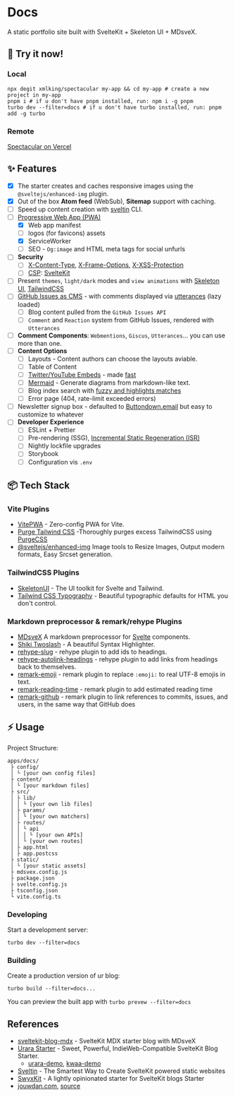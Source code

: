 # Docs

A static portfolio site built with SvelteKit + Skeleton UI + MDsveX.

## 🎉 Try it now!

### Local

```shell
npx degit xmlking/spectacular my-app && cd my-app # create a new project in my-app
pnpm i # if u don't have pnpm installed, run: npm i -g pnpm
turbo dev --filter=docs # if u don't have turbo installed, run: pnpm add -g turbo
```

### Remote

[Spectacular on Vercel](https://spectacular-docs.vercel.app/)

## ✨ Features

- [x] The starter creates and caches responsive images using the `@sveltejs/enhanced-img` plugin.
- [x] Out of the box **Atom feed** (WebSub), **Sitemap** support with caching.
- [ ] Speed up content creation with [sveltin](https://docs.sveltin.io/) CLI.
- [ ] [Progressive Web App (PWA)](https://rodneylab.com/sveltekit-pwa/)
  - [x] Web app manifest
  - [ ] logos (for favicons) assets
  - [x] ServiceWorker
  - [ ] SEO - `Og:image` and HTML meta tags for social unfurls
- [ ] **Security**
  - [ ] [X-Content-Type](https://developer.mozilla.org/en-US/docs/Web/HTTP/Headers/X-Content-Type-Options), [X-Frame-Options](https://developer.mozilla.org/en-US/docs/Web/HTTP/Headers/X-Frame-Options), [X-XSS-Protection](https://developer.mozilla.org/en-US/docs/Web/HTTP/Headers/X-XSS-Protection)
  - [ ] [CSP](https://developer.mozilla.org/en-US/docs/Web/HTTP/CSP): [SvelteKit](https://kit.svelte.dev/docs/configuration#csp)
- [ ] Present `themes`, `light/dark` modes and `view animations` with [Skeleton UI](https://www.skeleton.dev/), [TailwindCSS](https://tailwindcss.com/)
- [ ] [GitHub Issues as CMS](https://github.com/sw-yx/swyxkit/issues/10) - with comments displayed via [utterances](https://utteranc.es/) (lazy loaded)
  - [ ] Blog content pulled from the `GitHub Issues API`
  - [ ] `Comment` and `Reaction` system from GitHub Issues, rendered with `Utterances`
- [ ] **Comment Components**: `Webmentions`, `Giscus`, `Utterances`... you can use more than one.
- [ ] **Content Options**
  - [ ] Layouts - Content authors can choose the layouts aviable.
  - [ ] Table of Content
  - [ ] [Twitter/YouTube Embeds](https://swyxkit.netlify.app/supporting-youtube-and-twitter-embeds) - made [fast](https://swyxkit.netlify.app/faster-youtube-embeds)
  - [ ] [Mermaid](https://github.com/mermaid-js/mermaid) - Generate diagrams from markdown-like text.
  - [ ] Blog index search with [fuzzy and highlights matches](https://swyxkit.netlify.app/ufuzzy-search)
  - [ ] Error page (404, rate-limit exceeded errors)
- [ ] Newsletter signup box - defaulted to [Buttondown.email](https://buttondown.email/) but easy to customize to whatever
- [ ] **Developer Experience**
  - [ ] ESLint + Prettier
  - [ ] Pre-rendering (SSG), [Incremental Static Regeneration (ISR)](https://www.educative.io/answers/ssr-vs-csr-vs-isr-vs-ssg)
  - [ ] Nightly lockfile upgrades
  - [ ] Storybook
  - [ ] Configuration vis `.env`

## 📦️ Tech Stack

### Vite Plugins

- [VitePWA](https://github.com/antfu/vite-plugin-pwa) - Zero-config PWA for Vite.
- [Purge Tailwind CSS](https://github.com/AdrianGonz97/vite-plugin-tailwind-purgecss) -Thoroughly purges excess TailwindCSS using [PurgeCSS](https://purgecss.com/)
- [@sveltejs/enhanced-img](https://kit.svelte.dev/docs/images) Image tools to Resize Images, Output modern formats, Easy Srcset generation.

### TailwindCSS Plugins

- [SkeletonUI](https://www.skeleton.dev/) - The UI toolkit for Svelte and Tailwind.
- [Tailwind CSS Typography](https://github.com/tailwindlabs/tailwindcss-typography) - Beautiful typographic defaults for HTML you don't control.

### Markdown preprocessor & remark/rehype Plugins

- [MDsveX](https://mdsvex.pngwn.io/docs/) A markdown preprocessor for [Svelte](https://svelte.dev/) components.
- [Shiki Twoslash](https://github.com/shikijs/twoslash) - A beautiful Syntax Highlighter.
- [rehype-slug](https://github.com/rehypejs/rehype-slug) - rehype plugin to add ids to headings.
- [rehype-autolink-headings](https://github.com/rehypejs/rehype-autolink-headings) - rehype plugin to add links from headings back to themselves.
- [remark-emoji](https://github.com/rhysd/remark-emoji) - remark plugin to replace `:emoji:` to real UTF-8 emojis in text.
- [remark-reading-time](https://github.com/mattjennings/remark-reading-time#readme) - remark plugin to add estimated reading time
- [remark-github](https://github.com/remarkjs/remark-github#remark-github) - remark plugin to link references to commits, issues, and users, in the same way that GitHub does

## ⚡️ Usage

Project Structure:

```
apps/docs/
 ├ config/
 │ └ [your own config files]
 ├ content/
 │ └ [your markdown files]
 ├ src/
 │ ├ lib/
 │ │ └ [your own lib files]
 │ ├ params/
 │ │ └ [your own matchers]
 │ ├ routes/
 │ │ └ api
 │ │ │ └ [your own APIs]
 │ │ └ [your own routes]
 │ ├ app.html
 │ ├ app.postcss
 ├ static/
 │ └ [your static assets]
 ├ mdsvex.config.js
 ├ package.json
 ├ svelte.config.js
 ├ tsconfig.json
 └ vite.config.ts
```

### Developing

Start a development server:

```shell
turbo dev --filter=docs
```

### Building

Create a production version of ur blog:

```shell
turbo build --filter=docs...
```

You can preview the built app with `turbo prevew --filter=docs`

## References

- [sveltekit-blog-mdx](https://github.com/rodneylab/sveltekit-blog-mdx) - SvelteKit MDX starter blog with MDsveX
- [Urara Starter](https://urara-docs.netlify.app/) - Sweet, Powerful, IndieWeb-Compatible SvelteKit Blog Starter.
  - [urara-demo](https://urara-demo.netlify.app), [kwaa-demo](https://kwaa.dev/)
- [Sveltin](https://sveltin.io/) - The Smartest Way to Create SvelteKit powered static websites
- [SwyxKit](https://github.com/swyxio/swyxkit) - A lightly opinionated starter for SvelteKit blogs Starter
- [jouwdan.com](https://jouwdan.com/), [source](https://github.com/jouwdan/jouwdan.com)
